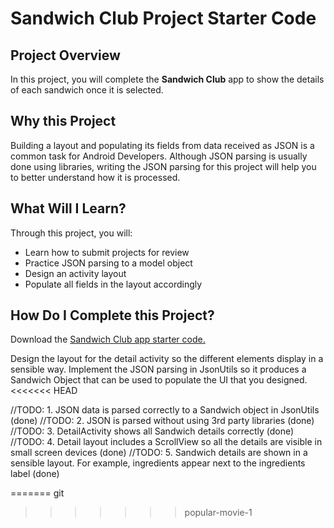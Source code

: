 # Sandwich Club Project Starter Code

## Project Overview
In this project, you will complete the **Sandwich Club** app to
show the details of each sandwich once it is selected.

## Why this Project

Building a layout and populating its fields from data received as JSON
is a common task for Android Developers. Although JSON parsing is usually
done using libraries, writing the JSON parsing for  this project will
help you to better understand how it is processed.

## What Will I Learn?
Through this project, you will:
- Learn how to submit projects for review
- Practice JSON parsing to a model object
- Design an activity layout
- Populate all fields in the layout accordingly

## How Do I Complete this Project?
Download the [Sandwich Club app starter code.](https://github.com/udacity/sandwich-club-starter-code)

Design the layout for the detail activity so the different elements
display in a sensible way. Implement the JSON parsing in JsonUtils so it
produces a Sandwich Object that can be used to populate the UI that you designed.
<<<<<<< HEAD

//TODO: 1. JSON data is parsed correctly to a Sandwich object in JsonUtils (done)
//TODO: 2. JSON is parsed without using 3rd party libraries (done)
//TODO: 3. DetailActivity shows all Sandwich details correctly (done)
//TODO: 4. Detail layout includes a ScrollView so all the details are visible in small screen devices (done)
//TODO: 5. Sandwich details are shown in a sensible layout. For example, ingredients appear next to the ingredients label (done)


=======
git
>>>>>>> popular-movie-1
